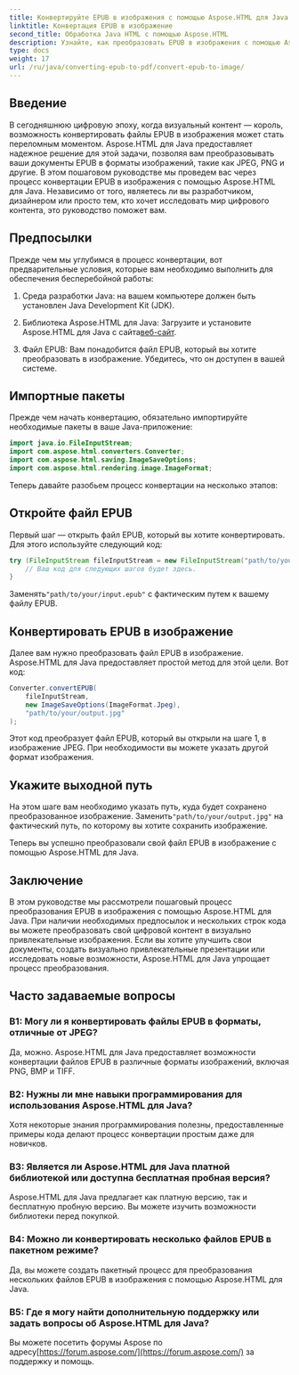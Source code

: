 ```yaml
---
title: Конвертируйте EPUB в изображения с помощью Aspose.HTML для Java
linktitle: Конвертация EPUB в изображение
second_title: Обработка Java HTML с помощью Aspose.HTML
description: Узнайте, как преобразовать EPUB в изображения с помощью Aspose.HTML для Java. Преобразуйте свой цифровой контент без усилий. Пошаговое руководство включено.
type: docs
weight: 17
url: /ru/java/converting-epub-to-pdf/convert-epub-to-image/
---
```


## Введение

В сегодняшнюю цифровую эпоху, когда визуальный контент — король, возможность конвертировать файлы EPUB в изображения может стать переломным моментом. Aspose.HTML для Java предоставляет надежное решение для этой задачи, позволяя вам преобразовывать ваши документы EPUB в форматы изображений, такие как JPEG, PNG и другие. В этом пошаговом руководстве мы проведем вас через процесс конвертации EPUB в изображения с помощью Aspose.HTML для Java. Независимо от того, являетесь ли вы разработчиком, дизайнером или просто тем, кто хочет исследовать мир цифрового контента, это руководство поможет вам.

## Предпосылки

Прежде чем мы углубимся в процесс конвертации, вот предварительные условия, которые вам необходимо выполнить для обеспечения бесперебойной работы:

1. Среда разработки Java: на вашем компьютере должен быть установлен Java Development Kit (JDK).

2.  Библиотека Aspose.HTML для Java: Загрузите и установите Aspose.HTML для Java с сайта[веб-сайт](https://releases.aspose.com/html/java/).

3. Файл EPUB: Вам понадобится файл EPUB, который вы хотите преобразовать в изображение. Убедитесь, что он доступен в вашей системе.

## Импортные пакеты

Прежде чем начать конвертацию, обязательно импортируйте необходимые пакеты в ваше Java-приложение:

```java
import java.io.FileInputStream;
import com.aspose.html.converters.Converter;
import com.aspose.html.saving.ImageSaveOptions;
import com.aspose.html.rendering.image.ImageFormat;
```

Теперь давайте разобьем процесс конвертации на несколько этапов:

## Откройте файл EPUB

Первый шаг — открыть файл EPUB, который вы хотите конвертировать. Для этого используйте следующий код:

```java
try (FileInputStream fileInputStream = new FileInputStream("path/to/your/input.epub")) {
    // Ваш код для следующих шагов будет здесь.
}
```

 Заменять`"path/to/your/input.epub"` с фактическим путем к вашему файлу EPUB.

## Конвертировать EPUB в изображение

Далее вам нужно преобразовать файл EPUB в изображение. Aspose.HTML для Java предоставляет простой метод для этой цели. Вот код:

```java
Converter.convertEPUB(
    fileInputStream,
    new ImageSaveOptions(ImageFormat.Jpeg),
    "path/to/your/output.jpg"
);
```

Этот код преобразует файл EPUB, который вы открыли на шаге 1, в изображение JPEG. При необходимости вы можете указать другой формат изображения.

## Укажите выходной путь

На этом шаге вам необходимо указать путь, куда будет сохранено преобразованное изображение. Заменить`"path/to/your/output.jpg"` на фактический путь, по которому вы хотите сохранить изображение.

Теперь вы успешно преобразовали свой файл EPUB в изображение с помощью Aspose.HTML для Java.

## Заключение

В этом руководстве мы рассмотрели пошаговый процесс преобразования EPUB в изображения с помощью Aspose.HTML для Java. При наличии необходимых предпосылок и нескольких строк кода вы можете преобразовать свой цифровой контент в визуально привлекательные изображения. Если вы хотите улучшить свои документы, создать визуально привлекательные презентации или исследовать новые возможности, Aspose.HTML для Java упрощает процесс преобразования.

## Часто задаваемые вопросы

### В1: Могу ли я конвертировать файлы EPUB в форматы, отличные от JPEG?
Да, можно. Aspose.HTML для Java предоставляет возможности конвертации файлов EPUB в различные форматы изображений, включая PNG, BMP и TIFF.

### В2: Нужны ли мне навыки программирования для использования Aspose.HTML для Java?
Хотя некоторые знания программирования полезны, предоставленные примеры кода делают процесс конвертации простым даже для новичков.

### В3: Является ли Aspose.HTML для Java платной библиотекой или доступна бесплатная пробная версия?
Aspose.HTML для Java предлагает как платную версию, так и бесплатную пробную версию. Вы можете изучить возможности библиотеки перед покупкой.

### В4: Можно ли конвертировать несколько файлов EPUB в пакетном режиме?
Да, вы можете создать пакетный процесс для преобразования нескольких файлов EPUB в изображения с помощью Aspose.HTML для Java.

### В5: Где я могу найти дополнительную поддержку или задать вопросы об Aspose.HTML для Java?
 Вы можете посетить форумы Aspose по адресу[https://forum.aspose.com/](https://forum.aspose.com/) за поддержку и помощь.